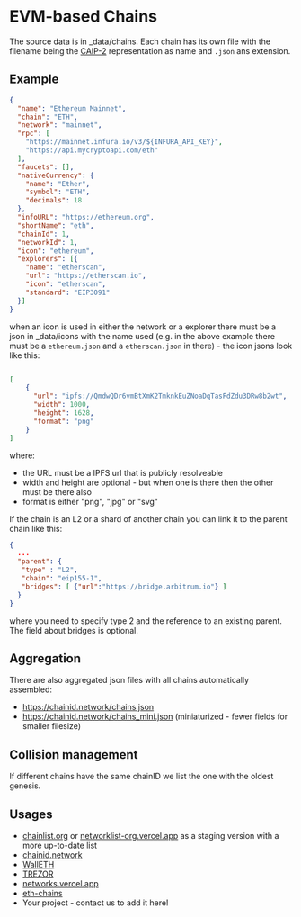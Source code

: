 # EVM-based Chains

The source data is in _data/chains. Each chain has its own file with the filename being the [CAIP-2](https://github.com/ChainAgnostic/CAIPs/blob/master/CAIPs/caip-2.md) representation as name and `.json` ans extension.

## Example

```json
{
  "name": "Ethereum Mainnet",
  "chain": "ETH",
  "network": "mainnet",
  "rpc": [
    "https://mainnet.infura.io/v3/${INFURA_API_KEY}",
    "https://api.mycryptoapi.com/eth"
  ],
  "faucets": [],
  "nativeCurrency": {
    "name": "Ether",
    "symbol": "ETH",
    "decimals": 18
  },
  "infoURL": "https://ethereum.org",
  "shortName": "eth",
  "chainId": 1,
  "networkId": 1,
  "icon": "ethereum",
  "explorers": [{
    "name": "etherscan",
    "url": "https://etherscan.io",
    "icon": "etherscan",
    "standard": "EIP3091"
  }]
}
```

when an icon is used in either the network or a explorer there must be a json in _data/icons with the name used (e.g. in the above example there must be a `ethereum.json` and a `etherscan.json` in there) - the icon jsons look like this:

```json

[
    {
      "url": "ipfs://QmdwQDr6vmBtXmK2TmknkEuZNoaDqTasFdZdu3DRw8b2wt", 
      "width": 1000,
      "height": 1628,
      "format": "png"
    }
]

```

where:
 * the URL must be a IPFS url that is publicly resolveable
 * width and height are optional - but when one is there then the other must be there also
 * format is either "png", "jpg" or "svg"

If the chain is an L2 or a shard of another chain you can link it to the parent chain like this:


```json
{
  ...
  "parent": {
   "type" : "L2",
   "chain": "eip155-1",
   "bridges": [ {"url":"https://bridge.arbitrum.io"} ]
  }
}
```

where you need to specify type 2 and the reference to an existing parent. The field about bridges is optional.

## Aggregation  

There are also aggregated json files with all chains automatically assembled:
 * https://chainid.network/chains.json
 * https://chainid.network/chains_mini.json (miniaturized - fewer fields for smaller filesize)

## Collision management

 If different chains have the same chainID we list the one with the oldest genesis.

## Usages

 * [chainlist.org](https://chainlist.org) or [networklist-org.vercel.app](https://networklist-org.vercel.app) as a staging version with a more up-to-date list
 * [chainid.network](https://chainid.network)
 * [WallETH](https://walleth.org)
 * [TREZOR](https://trezor.io)
 * [networks.vercel.app](https://networks.vercel.app)
 * [eth-chains](https://github.com/taylorjdawson/eth-chains)
 * Your project - contact us to add it here!
